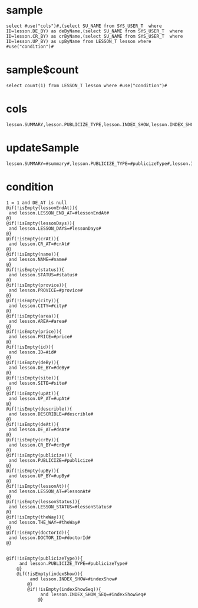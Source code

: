 sample
===

	select #use("cols")#,(select SU_NAME from SYS_USER_T  where ID=lesson.DE_BY) as deByName,(select SU_NAME from SYS_USER_T  where ID=lesson.CR_BY) as crByName,(select SU_NAME from SYS_USER_T  where ID=lesson.UP_BY) as upByName from LESSON_T lesson where  #use("condition")#

sample$count
===
    select count(1) from LESSON_T lesson where #use("condition")#

cols
===
	lesson.SUMMARY,lesson.PUBLICIZE_TYPE,lesson.INDEX_SHOW,lesson.INDEX_SHOW_SEQ,lesson.LESSON_END_AT,lesson.LESSON_DAYS,lesson.CR_AT,lesson.NAME,lesson.STATUS,lesson.PROVICE,lesson.CITY,lesson.AREA,lesson.PRICE,lesson.ID,lesson.DE_BY,lesson.SITE,lesson.UP_AT,lesson.DESCRIBLE,lesson.DE_AT,lesson.CR_BY,lesson.PUBLICIZE,lesson.UP_BY,lesson.LESSON_AT,lesson.LESSON_STATUS,lesson.THE_WAY,lesson.DOCTOR_ID

updateSample
===

	lesson.SUMMARY=#summary#,lesson.PUBLICIZE_TYPE=#publicizeType#,lesson.INDEX_SHOW=#indexShow#,lesson.INDEX_SHOW_SEQ=#indexShowSeq#,lesson.LESSON_DAYS=#lessonDays#,lesson.LESSON_END_AT=#lessonEndAt#,lesson.CR_AT=#crAt#,lesson.NAME=#name#,lesson.STATUS=#status#,lesson.PROVICE=#provice#,lesson.CITY=#city#,lesson.AREA=#area#,lesson.PRICE=#price#,lesson.ID=#id#,lesson.DE_BY=#deBy#,lesson.SITE=#site#,lesson.UP_AT=#upAt#,lesson.DESCRIBLE=#describle#,lesson.DE_AT=#deAt#,lesson.CR_BY=#crBy#,lesson.PUBLICIZE=#publicize#,lesson.UP_BY=#upBy#,lesson.LESSON_AT=#lessonAt#,lesson.LESSON_STATUS=#lessonStatus#,lesson.THE_WAY=#theWay#,lesson.DOCTOR_ID=#doctorId#

condition
===

	1 = 1 and DE_AT is null
    @if(!isEmpty(lessonEndAt)){
     and lesson.LESSON_END_AT=#lessonEndAt#
    @}	
	@if(!isEmpty(lessonDays)){
     and lesson.LESSON_DAYS=#lessonDays#
    @}
	@if(!isEmpty(crAt)){
	 and lesson.CR_AT=#crAt#
	@}
	@if(!isEmpty(name)){
	 and lesson.NAME=#name#
	@}
	@if(!isEmpty(status)){
	 and lesson.STATUS=#status#
	@}
	@if(!isEmpty(provice)){
	 and lesson.PROVICE=#provice#
	@}
	@if(!isEmpty(city)){
	 and lesson.CITY=#city#
	@}
	@if(!isEmpty(area)){
	 and lesson.AREA=#area#
	@}
	@if(!isEmpty(price)){
	 and lesson.PRICE=#price#
	@}
	@if(!isEmpty(id)){
	 and lesson.ID=#id#
	@}
	@if(!isEmpty(deBy)){
	 and lesson.DE_BY=#deBy#
	@}
	@if(!isEmpty(site)){
	 and lesson.SITE=#site#
	@}
	@if(!isEmpty(upAt)){
	 and lesson.UP_AT=#upAt#
	@}
	@if(!isEmpty(describle)){
	 and lesson.DESCRIBLE=#describle#
	@}
	@if(!isEmpty(deAt)){
	 and lesson.DE_AT=#deAt#
	@}
	@if(!isEmpty(crBy)){
	 and lesson.CR_BY=#crBy#
	@}
	@if(!isEmpty(publicize)){
	 and lesson.PUBLICIZE=#publicize#
	@}
	@if(!isEmpty(upBy)){
	 and lesson.UP_BY=#upBy#
	@}
	@if(!isEmpty(lessonAt)){
	 and lesson.LESSON_AT=#lessonAt#
	@}
	@if(!isEmpty(lessonStatus)){
	 and lesson.LESSON_STATUS=#lessonStatus#
	@}
	@if(!isEmpty(theWay)){
	 and lesson.THE_WAY=#theWay#
	@}
	@if(!isEmpty(doctorId)){
	 and lesson.DOCTOR_ID=#doctorId#
	@}
	
	
	@if(!isEmpty(publicizeType)){
    	 and lesson.PUBLICIZE_TYPE=#publicizeType#
    	@}
    	@if(!isEmpty(indexShow)){
        	 and lesson.INDEX_SHOW=#indexShow#
        	@}
        	@if(!isEmpty(indexShowSeq)){
            	 and lesson.INDEX_SHOW_SEQ=#indexShowSeq#
            	@}



